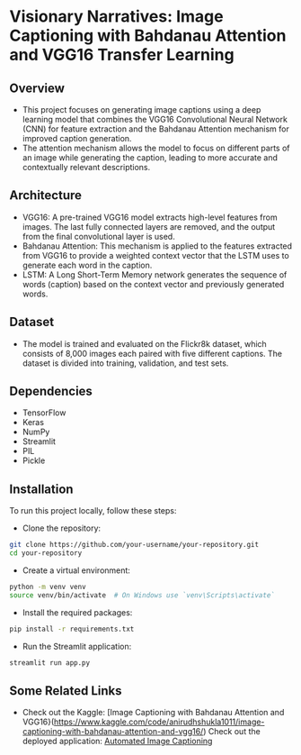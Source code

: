 # Visionary Narratives: Image Captioning with Bahdanau Attention and VGG16 Transfer Learning

## Overview
- This project focuses on generating image captions using a deep learning model that combines the VGG16 Convolutional Neural Network (CNN) for feature extraction and the Bahdanau Attention mechanism for improved caption generation.
- The attention mechanism allows the model to focus on different parts of an image while generating the caption, leading to more accurate and contextually relevant descriptions.

## Architecture
- VGG16: A pre-trained VGG16 model extracts high-level features from images. The last fully connected layers are removed, and the output from the final convolutional layer is used.
- Bahdanau Attention: This mechanism is applied to the features extracted from VGG16 to provide a weighted context vector that the LSTM uses to generate each word in the caption.
- LSTM: A Long Short-Term Memory network generates the sequence of words (caption) based on the context vector and previously generated words.

## Dataset
- The model is trained and evaluated on the Flickr8k dataset, which consists of 8,000 images each paired with five different captions. The dataset is divided into training, validation, and test sets.

## Dependencies
- TensorFlow
- Keras
- NumPy
- Streamlit
- PIL
- Pickle

## Installation
To run this project locally, follow these steps:

- Clone the repository:
```sh
git clone https://github.com/your-username/your-repository.git
cd your-repository
 ```

- Create a virtual environment:
```sh
python -m venv venv
source venv/bin/activate  # On Windows use `venv\Scripts\activate`
 ```

- Install the required packages:
```sh
pip install -r requirements.txt
 ```

- Run the Streamlit application:
```sh
streamlit run app.py
 ```
## Some Related Links
- Check out the Kaggle: [Image Captioning with Bahdanau Attention and VGG16}(https://www.kaggle.com/code/anirudhshukla1011/image-captioning-with-bahdanau-attention-and-vgg16/) 
Check out the deployed application: [Automated Image Captioning](https://automated-image-captioning.streamlit.app/)
